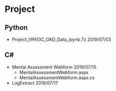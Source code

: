 # Project

## Python
* Project_VPA13C_OAD_Data_ipynb.7z 2019/07/03

## C#
* Mental Assessment Webform   2019/07/15
    * MentalAssessmentWebform.aspx
    * MentalAssessmentWebform.aspx.cs
* LogExtract  2019/07/17
